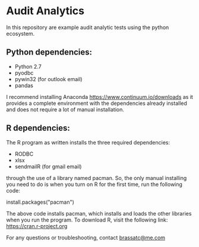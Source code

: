 # Audit Analytics

In this repository are example audit analytic tests using the python ecosystem. 

## Python dependencies: 

* Python 2.7
* pyodbc
* pywin32 (for outlook email)
* pandas

I recommend installing Anaconda https://www.continuum.io/downloads as it provides a complete environment with the dependencies already installed and does not require a lot of manual installation.

## R dependencies:

The R program as written installs the three required dependencies: 
* RODBC
* xlsx
* sendmailR (for gmail email) 

through the use of a library named pacman. So, the only manual installing you need to do is when you turn on R for the first time, run the following code:

install.packages("pacman")

The above code installs pacman, which installs and loads the other libraries when you run the program. 
To download R, visit the following link:
https://cran.r-project.org

For any questions or troubleshooting, contact brassatc@me.com


